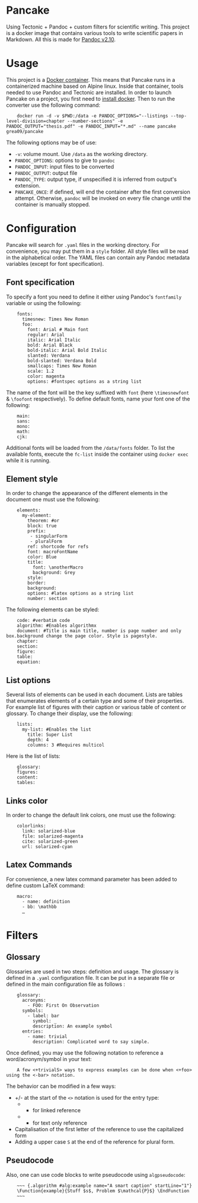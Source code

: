 # Pancake
Using Tectonic + Pandoc + custom filters for scientific writing.
This project is a docker image that contains various tools to write scientific papers in Markdown.
All this is made for [Pandoc v2.10](https://github.com/jgm/pandoc).

# Usage

This project is a [Docker container](https://www.docker.com/). This means that Pancake runs in a containerized machine based on Alpine linux. Inside that container, tools needed to use Pandoc and Tectonic are installed. In order to launch Pancake on a project, you first need to [install docker](https://docs.docker.com/get-docker/). Then to run the converter use the following command:

        docker run -d -v $PWD:/data -e PANDOC_OPTIONS="--listings --top-level-division=chapter --number-sections" -e PANDOC_OUTPUT="thesis.pdf" -e PANDOC_INPUT="*.md" --name pancake grea09/pancake

The following options may be of use:

* `-v`: volume mount. Use `/data` as the working directory.
* `PANDOC_OPTIONS`: options to give to `pandoc`
* `PANDOC_INPUT`: input files to be converted
* `PANDOC_OUTPUT`: output file
* `PANDOC_TYPE`: output type, if unspecified it is inferred from output's extension.
* `PANCAKE_ONCE`: if defined, will end the container after the first conversion attempt. Otherwise, `pandoc` will be invoked on every file change until the container is manually stopped.

# Configuration

Pancake will search for `.yaml` files in the working directory. For convenience, you may put them in a `style` folder. All style files will be read in the alphabetical order. The YAML files can contain any Pandoc metadata variables (except for font specification).

## Font specification

To specify a font you need to define it either using Pandoc's `fontfamily` variable or using the following:

        fonts:
          timesnew: Times New Roman
          foo:
            font: Arial # Main font
            regular: Arial
            italic: Arial Italic
            bold: Arial Black
            bold-italic: Arial Bold Italic
            slanted: Verdana
            bold-slanted: Verdana Bold
            smallcaps: Times New Roman
            scale: 1.2
            color: magenta
            options: #fontspec options as a string list

The name of the font will be the key suffixed with `font` (here `\timesnewfont` & `\foofont` respectively). To define default fonts, name your font one of the following:

        main:
        sans:
        mono:
        math:
        cjk:

Additional fonts will be loaded from the `/data/fonts` folder. To list the available fonts, execute the `fc-list` inside the container using `docker exec` while it is running.

## Element style

In order to change the appearance of the different elements in the document one must use the following:

        elements:
          my-element:
            theorem: #or
            block: true
            prefix:
             - singularForm
             - pluralForm
            ref: shortcode for refs
            font: macroFontName
            color: Blue
            title: 
              font: \anotherMacro
              background: Grey
            style:
            border:
            background:
            options: #latex options as a string list
            number: section

The following elements can be styled:

        code: #verbatim code
        algorithm: #Enables algorithmx
        document: #Title is main title, number is page number and only box.background change the page color. Style is pagestyle.
        chapter:
        section:
        figure:
        table:
        equation:

## List options

Several lists of elements can be used in each document. Lists are tables that enumerates elements of a certain type and some of their properties. For example list of figures with their caption or various table of content or glossary. To change their display, use the following:

        lists:
          my-list: #Enables the list
            title: Super List
            depth: 4
            columns: 3 #Requires multicol

Here is the list of lists:

        glossary:
        figures:
        content:
        tables:

## Links color

In order to change the default link colors, one must use the following:

        colorlinks:
          link: solarized-blue
          file: solarized-magenta
          cite: solarized-green
          url: solarized-cyan

## Latex Commands

For convenience, a new latex command parameter has been added to define custom LaTeX command:

        macro:
          - name: definition
          - bb: \mathbb
          …

# Filters

## Glossary

Glossaries are used in two steps: definition and usage. The glossary is defined in a `.yaml` configuration file. It can be put in a separate file or defined in the main configuration file as follows :

        glossary:
          acronyms:
            - FOO: First On Observation
          symbols:
            - label: bar
              symbol: _
              description: An example symbol
          entries:
            - name: trivial
              description: Complicated word to say simple.

Once defined, you may use the following notation to reference a word/acronym/symbol in your text:

        A few <+trivialS> ways to express examples can be done when <+foo> using the <-bar> notation.

The behavior can be modified in a few ways:

* +/- at the start of the `<>` notation is used for the entry type:
  + + for linked reference
  - - for text only reference
* Capitalisation of the first letter of the reference to use the capitalized form
* Adding a upper case `S` at the end of the reference for plural form.

## Pseudocode

Also, one can use code blocks to write pseudocode using `algpseudocode`:

        ~~~ {.algorithm #alg:example name="A smart caption" startLine="1"}
        \Function{example}{Stuff $s$, Problem $\mathcal{P}$} \EndFunction
        ~~~
